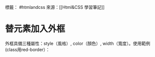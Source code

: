 標籤： #htmlandcss 
來源：[[Html&CSS 學習筆記]]

# 替元素加入外框
外框具備三種屬性：style（風格）, color（顏色）, width（寬度）。使用範例(class用red-border）：

<style>
	.red-border {
	border-width:4px;
	border-coler:red;
	border-style:solid;}
	</style>
	
	